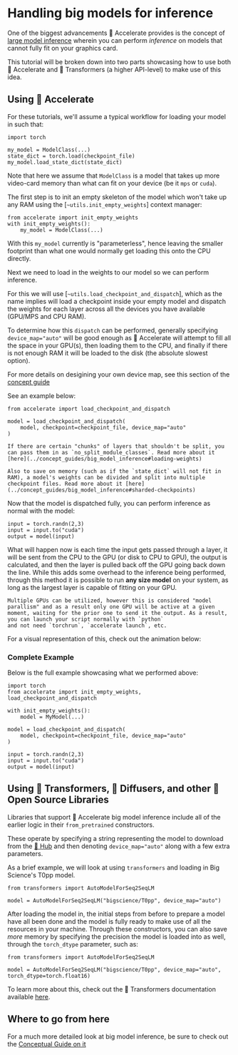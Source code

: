 <!--Copyright 2022 The HuggingFace Team. All rights reserved.

Licensed under the Apache License, Version 2.0 (the "License"); you may not use this file except in compliance with
the License. You may obtain a copy of the License at

http://www.apache.org/licenses/LICENSE-2.0

Unless required by applicable law or agreed to in writing, software distributed under the License is distributed on
an "AS IS" BASIS, WITHOUT WARRANTIES OR CONDITIONS OF ANY KIND, either express or implied. See the License for the
specific language governing permissions and limitations under the License.

⚠️ Note that this file is in Markdown but contain specific syntax for our doc-builder (similar to MDX) that may not be
rendered properly in your Markdown viewer.
-->

# Handling big models for inference

One of the biggest advancements 🤗 Accelerate provides is the concept of [large model inference](../concept_guides/big_model_inference) wherein you can perform *inference* on models that cannot fully fit on your graphics card. 

This tutorial will be broken down into two parts showcasing how to use both 🤗 Accelerate and 🤗 Transformers (a higher API-level) to make use of this idea.

## Using 🤗 Accelerate

For these tutorials, we'll assume a typical workflow for loading your model in such that:

```{python}
import torch

my_model = ModelClass(...)
state_dict = torch.load(checkpoint_file)
my_model.load_state_dict(state_dict)
```

Note that here we assume that `ModelClass` is a model that takes up more video-card memory than what can fit on your device (be it `mps` or `cuda`).

The first step is to init an empty skeleton of the model which won't take up any RAM using the [`~utils.init_empty_weights`] context manager:

```{python}
from accelerate import init_empty_weights
with init_empty_weights():
    my_model = ModelClass(...)
```

With this `my_model` currently is "parameterless", hence leaving the smaller footprint than what one would normally get loading this onto the CPU directly. 

Next we need to load in the weights to our model so we can perform inference.

For this we will use [`~utils.load_checkpoint_and_dispatch`], which as the name implies will load a checkpoint inside your empty model and dispatch the weights for each layer across all the devices you have available (GPU/MPS and CPU RAM). 

To determine how this `dispatch` can be performed, generally specifying `device_map="auto"` will be good enough as 🤗 Accelerate
will attempt to fill all the space in your GPU(s), then loading them to the CPU, and finally if there is not enough RAM it will be loaded to the disk (the absolute slowest option). 

<Tip>

For more details on desigining your own device map, see this section of the [concept guide](../concept_guide/big_model_inference#desigining-a-device-map)

</Tip>

See an example below:

```{python}
from accelerate import load_checkpoint_and_dispatch

model = load_checkpoint_and_dispatch(
    model, checkpoint=checkpoint_file, device_map="auto"
)
```

<Tip>

    If there are certain "chunks" of layers that shouldn't be split, you can pass them in as `no_split_module_classes`. Read more about it [here](../concept_guides/big_model_inference#loading-weights)

</Tip>

<Tip>

    Also to save on memory (such as if the `state_dict` will not fit in RAM), a model's weights can be divided and split into multiple checkpoint files. Read more about it [here](../concept_guides/big_model_inference#sharded-checkpoints)

</Tip>

Now that the model is dispatched fully, you can perform inference as normal with the model:

```{python}
input = torch.randn(2,3)
input = input.to("cuda")
output = model(input)
```

What will happen now is each time the input gets passed through a layer, it will be sent from the CPU to the GPU (or disk to CPU to GPU), the output is calculated, and then the layer is pulled back off the GPU going back down the line. While this adds some overhead to the inference being performed, through this method it is possible to run **any size model** on your system, as long as the largest layer is capable of fitting on your GPU. 

<Tip>

    Multiple GPUs can be utilized, however this is considered "model parallism" and as a result only one GPU will be active at a given moment, waiting for the prior one to send it the output. As a result, you can launch your script normally with `python`
    and not need `torchrun`, `accelerate launch`, etc.

</Tip>

For a visual representation of this, check out the animation below:

<Youtube id="MWCSGj9jEAo" />

### Complete Example

Below is the full example showcasing what we performed above:

```{python}
import torch
from accelerate import init_empty_weights, load_checkpoint_and_dispatch

with init_empty_weights():
    model = MyModel(...)

model = load_checkpoint_and_dispatch(
    model, checkpoint=checkpoint_file, device_map="auto"
)

input = torch.randn(2,3)
input = input.to("cuda")
output = model(input)
```

## Using 🤗 Transformers, 🤗 Diffusers, and other 🤗 Open Source Libraries

Libraries that support 🤗 Accelerate big model inference include all of the earlier logic in their `from_pretrained` constructors. 

These operate by specifying a string representing the model to download from the [🤗 Hub](https://hf.co/models) and then denoting `device_map="auto"` along with a few extra parameters. 

As a brief example, we will look at using `transformers` and loading in Big Science's T0pp model. 

```{python}
from transformers import AutoModelForSeq2SeqLM

model = AutoModelForSeq2SeqLM("bigscience/T0pp", device_map="auto")
```

After loading the model in, the initial steps from before to prepare a model have all been done and the model is fully
ready to make use of all the resources in your machine. Through these constructors, you can also save *more* memory by
specifying the precision the model is loaded into as well, through the `torch_dtype` parameter, such as:

```{python}
from transformers import AutoModelForSeq2SeqLM

model = AutoModelForSeq2SeqLM("bigscience/T0pp", device_map="auto", torch_dtype=torch.float16)
```

To learn more about this, check out the 🤗 Transformers documentation available [here](https://huggingface.co/docs/transformers/main/en/main_classes/model#large-model-loading).

## Where to go from here

For a much more detailed look at big model inference, be sure to check out the [Conceptual Guide on it](../concept_guides/big_model_inference.md)